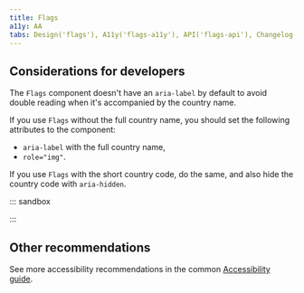 ```yaml
---
title: Flags
a11y: AA
tabs: Design('flags'), A11y('flags-a11y'), API('flags-api'), Changelog('flags-changelog')
---
```


## Considerations for developers

The `Flags` component doesn't have an `aria-label` by default to avoid double reading when it's accompanied by the country name.

If you use `Flags` without the full country name, you should set the following attributes to the component:

- `aria-label` with the full country name,
- `role="img"`.

If you use `Flags` with the short country code, do the same, and also hide the country code with `aria-hidden`.

::: sandbox

<script lang="tsx">
  export Demo from './examples/aria-label.tsx';
</script>

:::

## Other recommendations

See more accessibility recommendations in the common [Accessibility guide](/core-principles/a11y/a11y#contrast).
